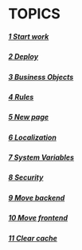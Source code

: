 # TOPICS

##### [1 Start work](https://github.com/CrappyCodeMaker/ECCENTEX-KNOWLEGE/blob/main/Content/1%20Start%20work/README.md)

##### [2 Deploy](https://github.com/CrappyCodeMaker/ECCENTEX-KNOWLEGE/blob/main/Content/2%20Deploy/README.md)

##### [3 Business Objects](https://github.com/CrappyCodeMaker/ECCENTEX-KNOWLEGE/tree/main/Content/3%20Business%20Objects)

##### [4 Rules](https://github.com/CrappyCodeMaker/ECCENTEX-KNOWLEGE/tree/main/Content/4%20Rules/README.md)

##### [5 New page](https://github.com/CrappyCodeMaker/ECCENTEX-KNOWLEGE/tree/main/Content/5%20New%20page/README.md)

##### [6 Localization](https://github.com/CrappyCodeMaker/ECCENTEX-KNOWLEGE/tree/main/Content/6%20Localization/README.md)

##### [7 System Variables](https://github.com/CrappyCodeMaker/ECCENTEX-KNOWLEGE/tree/main/Content/7%20System%20Variables/README.md)

##### [8 Security](https://github.com/CrappyCodeMaker/ECCENTEX-KNOWLEGE/tree/main/Content/8%20Security/README.md)

##### [9 Move backend](https://github.com/CrappyCodeMaker/ECCENTEX-KNOWLEGE/tree/main/Content/9%20Move%20backend/README.md)

##### [10 Move frontend](https://github.com/CrappyCodeMaker/ECCENTEX-KNOWLEGE/tree/main/Content/10%20Move%20frontend/README.md)

##### [11 Clear cache](https://github.com/CrappyCodeMaker/ECCENTEX-KNOWLEGE/tree/main/Content/11%20Clear%20cache/README.md)
